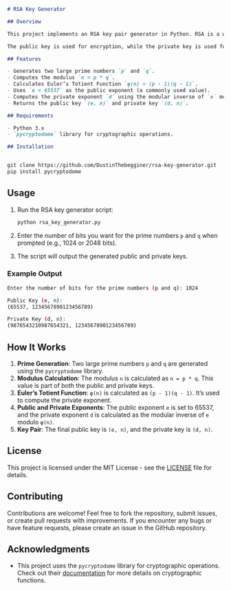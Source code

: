 ```markdown
# RSA Key Generator

## Overview

This project implements an RSA key pair generator in Python. RSA is a widely-used public key cryptosystem that enables secure data transmission. The generator produces two prime numbers, `p` and `q`, and uses them to calculate the public and private keys.

The public key is used for encryption, while the private key is used for decryption. This simple implementation allows users to specify the bit length of the primes and generates the corresponding RSA key pair.

## Features

- Generates two large prime numbers `p` and `q`.
- Computes the modulus `n = p * q`.
- Calculates Euler’s Totient Function `φ(n) = (p - 1)(q - 1)`.
- Uses `e = 65537` as the public exponent (a commonly used value).
- Computes the private exponent `d` using the modular inverse of `e` modulo `φ(n)`.
- Returns the public key `(e, n)` and private key `(d, n)`.

## Requirements

- Python 3.x
- `pycryptodome` library for cryptographic operations.

## Installation


git clone https://github.com/DustinThebegginer/rsa-key-generator.git
pip install pycryptodome
```

## Usage

1. Run the RSA key generator script:

   ```bash
   python rsa_key_generator.py
   ```

2. Enter the number of bits you want for the prime numbers `p` and `q` when prompted (e.g., 1024 or 2048 bits).

3. The script will output the generated public and private keys.

### Example Output

```bash
Enter the number of bits for the prime numbers (p and q): 1024

Public Key (e, n):
(65537, 1234567890123456789)

Private Key (d, n):
(9876543210987654321, 1234567890123456789)
```

## How It Works

1. **Prime Generation**: Two large prime numbers `p` and `q` are generated using the `pycryptodome` library.
2. **Modulus Calculation**: The modulus `n` is calculated as `n = p * q`. This value is part of both the public and private keys.
3. **Euler’s Totient Function**: `φ(n)` is calculated as `(p - 1)(q - 1)`. It’s used to compute the private exponent.
4. **Public and Private Exponents**: The public exponent `e` is set to 65537, and the private exponent `d` is calculated as the modular inverse of `e` modulo `φ(n)`.
5. **Key Pair**: The final public key is `(e, n)`, and the private key is `(d, n)`.

## License

This project is licensed under the MIT License - see the [LICENSE](LICENSE) file for details.

## Contributing

Contributions are welcome! Feel free to fork the repository, submit issues, or create pull requests with improvements. If you encounter any bugs or have feature requests, please create an issue in the GitHub repository.

## Acknowledgments

- This project uses the `pycryptodome` library for cryptographic operations. Check out their [documentation](https://pycryptodome.readthedocs.io/) for more details on cryptographic functions.

